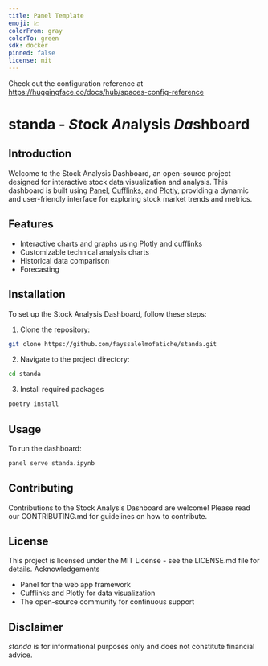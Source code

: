 ```yaml
---
title: Panel Template
emoji: 📈
colorFrom: gray
colorTo: green
sdk: docker
pinned: false
license: mit
---
```


Check out the configuration reference at https://huggingface.co/docs/hub/spaces-config-reference

# standa - *St*ock *An*alysis *Da*shboard

## Introduction
Welcome to the Stock Analysis Dashboard, an open-source project designed for interactive stock data visualization and analysis. This dashboard is built using [Panel](https://panel.holoviz.org/), [Cufflinks](https://github.com/santosjorge/cufflinks), and [Plotly](https://plotly.com/python/), providing a dynamic and user-friendly interface for exploring stock market trends and metrics.

## Features
- Interactive charts and graphs using Plotly and cufflinks
- Customizable technical analysis charts
- Historical data comparison
- Forecasting

## Installation
To set up the Stock Analysis Dashboard, follow these steps:

1. Clone the repository:

```bash
git clone https://github.com/fayssalelmofatiche/standa.git
```

2. Navigate to the project directory:

```bash
cd standa
```

3. Install required packages

```bash
poetry install
```

## Usage
To run the dashboard:

```bash
panel serve standa.ipynb
```

## Contributing

Contributions to the Stock Analysis Dashboard are welcome! Please read our CONTRIBUTING.md for guidelines on how to contribute.

## License

This project is licensed under the MIT License - see the LICENSE.md file for details.
Acknowledgements

- Panel for the web app framework
- Cufflinks and Plotly for data visualization
- The open-source community for continuous support

## Disclaimer

*standa* is for informational purposes only and does not constitute financial advice.


